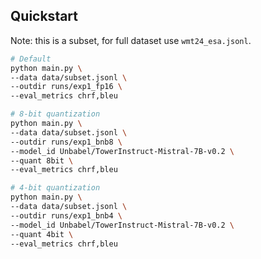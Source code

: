 ## Quickstart

Note: this is a subset, for full dataset use `wmt24_esa.jsonl`.

```bash
# Default
python main.py \
--data data/subset.jsonl \
--outdir runs/exp1_fp16 \
--eval_metrics chrf,bleu

# 8-bit quantization
python main.py \
--data data/subset.jsonl \
--outdir runs/exp1_bnb8 \
--model_id Unbabel/TowerInstruct-Mistral-7B-v0.2 \
--quant 8bit \
--eval_metrics chrf,bleu

# 4-bit quantization
python main.py \
--data data/subset.jsonl \
--outdir runs/exp1_bnb4 \
--model_id Unbabel/TowerInstruct-Mistral-7B-v0.2 \
--quant 4bit \
--eval_metrics chrf,bleu
```